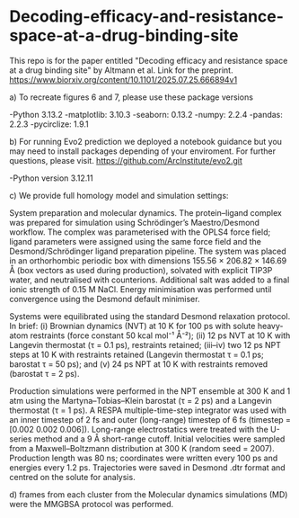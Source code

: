 # Decoding-efficacy-and-resistance-space-at-a-drug-binding-site
This repo is for the paper entitled "Decoding efficacy and resistance space at a drug binding site" by Altmann  et al.
Link for the preprint. https://www.biorxiv.org/content/10.1101/2025.07.25.666894v1

a) To recreate figures 6 and 7, please use these package versions

-Python 3.13.2
-matplotlib: 3.10.3
-seaborn: 0.13.2
-numpy: 2.2.4
-pandas: 2.2.3
-pycirclize: 1.9.1

b) For running Evo2 prediction we deployed a notebook guidance but you may need to install packages depending of your enviroment.
For further questions, please visit. https://github.com/ArcInstitute/evo2.git

-Python version 3.12.11

c) We provide full homology model and simulation settings:

System preparation and molecular dynamics. The protein–ligand complex was prepared for simulation using Schrödinger’s Maestro/Desmond workflow. The complex was parameterised with the OPLS4 force field; ligand parameters were assigned using the same force field and the Desmond/Schrödinger ligand preparation pipeline. The system was placed in an orthorhombic periodic box with dimensions 155.56 × 206.82 × 146.69 Å (box vectors as used during production), solvated with explicit TIP3P water, and neutralised with counterions. Additional salt was added to a final ionic strength of 0.15 M NaCl. Energy minimisation was performed until convergence using the Desmond default minimiser.

Systems were equilibrated using the standard Desmond relaxation protocol. In brief: (i) Brownian dynamics (NVT) at 10 K for 100 ps with solute heavy-atom restraints (force constant 50 kcal mol⁻¹ Å⁻²); (ii) 12 ps NVT at 10 K with Langevin thermostat (τ = 0.1 ps), restraints retained; (iii–iv) two 12 ps NPT steps at 10 K with restraints retained (Langevin thermostat τ = 0.1 ps; barostat τ = 50 ps); and (v) 24 ps NPT at 10 K with restraints removed (barostat τ = 2 ps).

Production simulations were performed in the NPT ensemble at 300 K and 1 atm using the Martyna–Tobias–Klein barostat (τ = 2 ps) and a Langevin thermostat (τ = 1 ps). A RESPA multiple-time-step integrator was used with an inner timestep of 2 fs and outer (long-range) timestep of 6 fs (timestep = [0.002 0.002 0.006]). Long-range electrostatics were treated with the U-series method and a 9 Å short-range cutoff. Initial velocities were sampled from a Maxwell–Boltzmann distribution at 300 K (random seed = 2007). Production length was 80 ns; coordinates were written every 100 ps and energies every 1.2 ps. Trajectories were saved in Desmond .dtr format and centred on the solute for analysis.

d) frames from each cluster from the Molecular dynamics simulations (MD) were the MMGBSA protocol was performed.
